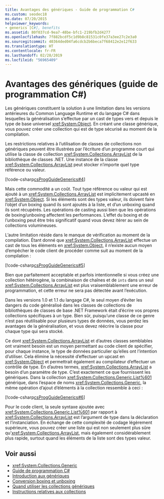 ```yaml
---
title: Avantages des génériques - Guide de programmation C#
ms.custom: seodec18
ms.date: 07/20/2015
helpviewer_keywords:
- generics [C#], benefits
ms.assetid: 80f037cd-9ea7-48be-bfc1-219bfb2d4277
ms.openlocfilehash: 7f882bcdf5c1d9b8c81531c0fe37a3ee27c2e3a0
ms.sourcegitcommit: 40364ded04fa6cdcb2b6beca7f68412e2e12f633
ms.translationtype: HT
ms.contentlocale: fr-FR
ms.lasthandoff: 02/28/2019
ms.locfileid: "56965409"
---
```

# <a name="benefits-of-generics-c-programming-guide"></a>Avantages des génériques (guide de programmation C#)
Les génériques constituent la solution à une limitation dans les versions antérieures du Common Language Runtime et du langage C# dans lesquelles la généralisation s’effectue par un cast de types vers et depuis le type de base universel <xref:System.Object>. En créant une classe générique, vous pouvez créer une collection qui est de type sécurisé au moment de la compilation.  
  
 Les restrictions relatives à l’utilisation de classes de collections non génériques peuvent être illustrées par l’écriture d’un programme court qui utilise la classe de collection <xref:System.Collections.ArrayList> de la bibliothèque de classes .NET. Une instance de la classe <xref:System.Collections.ArrayList> peut stocker n’importe quel type référence ou valeur.  
  
 [!code-csharp[csProgGuideGenerics#4](~/samples/snippets/csharp/VS_Snippets_VBCSharp/csProgGuideGenerics/CS/Generics.cs#4)]  
  
 Mais cette commodité a un coût. Tout type référence ou valeur qui est ajouté à un <xref:System.Collections.ArrayList> est implicitement upcasté en <xref:System.Object>. Si les éléments sont des types valeur, ils doivent faire l’objet d’un boxing quand ils sont ajoutés à la liste, et d’un unboxing quand ils sont récupérés. Les opérations de casting aussi bien que les opérations de boxing/unboxing affectent les performances. L’effet du boxing et de l’unboxing peut être très significatif quand vous devez itérer au sein de collections volumineuses.  
  
 L’autre limitation réside dans le manque de vérification au moment de la compilation. Étant donné que <xref:System.Collections.ArrayList> effectue un cast de tous les éléments en <xref:System.Object>, il n’existe aucun moyen d’empêcher le code client de procéder comme suit au moment de la compilation :  
  
 [!code-csharp[csProgGuideGenerics#5](~/samples/snippets/csharp/VS_Snippets_VBCSharp/csProgGuideGenerics/CS/Generics.cs#5)]  
  
 Bien que parfaitement acceptable et parfois intentionnelle si vous créez une collection hétérogène, la combinaison de chaînes et de `ints` dans un seul <xref:System.Collections.ArrayList> est plus vraisemblablement une erreur de programmation, et cette erreur ne sera pas détectée avant l’exécution.  
  
 Dans les versions 1.0 et 1.1 du langage C#, le seul moyen d’éviter les dangers du code généralisé dans les classes de collections de bibliothèques de classes de base .NET Framework était d’écrire vos propres collections spécifiques à un type. Bien sûr, puisqu’une classe de ce genre n’est pas réutilisable pour plusieurs types de données, vous perdez les avantages de la généralisation, et vous devez réécrire la classe pour chaque type qui sera stocké.  
  
 Ce dont <xref:System.Collections.ArrayList> et d’autres classes semblables ont vraiment besoin est un moyen permettant au code client de spécifier, pour chaque instance, le type de données particulier qu’elles ont l’intention d’utiliser. Cela élimine la nécessité d’effectuer un upcast en <xref:System.Object> et permettrait également au compilateur d’effectuer un contrôle de type. En d’autres termes, <xref:System.Collections.ArrayList> a besoin d’un paramètre de type. C’est exactement ce que fournissent les génériques. Dans la collection <xref:System.Collections.Generic.List%601> générique, dans l’espace de noms <xref:System.Collections.Generic>, la même opération d’ajout d’éléments à la collection ressemble à ceci :  
  
 [!code-csharp[csProgGuideGenerics#6](~/samples/snippets/csharp/VS_Snippets_VBCSharp/csProgGuideGenerics/CS/Generics.cs#6)]  
  
 Pour le code client, la seule syntaxe ajoutée avec <xref:System.Collections.Generic.List%601> par rapport à <xref:System.Collections.ArrayList> est l’argument de type dans la déclaration et l’instanciation. En échange de cette complexité de codage légèrement supérieure, vous pouvez créer une liste qui est non seulement plus sûre qu’<xref:System.Collections.ArrayList>, mais également considérablement plus rapide, surtout quand les éléments de la liste sont des types valeur.  
  
## <a name="see-also"></a>Voir aussi

- <xref:System.Collections.Generic>
- [Guide de programmation C#](../../../csharp/programming-guide/index.md)
- [Introduction aux génériques](../../../csharp/programming-guide/generics/introduction-to-generics.md)
- [Conversion boxing et unboxing](../../../csharp/programming-guide/types/boxing-and-unboxing.md)
- [Quand utiliser les collections génériques](../../../standard/collections/when-to-use-generic-collections.md)
- [Instructions relatives aux collections](../../../standard/design-guidelines/guidelines-for-collections.md)
